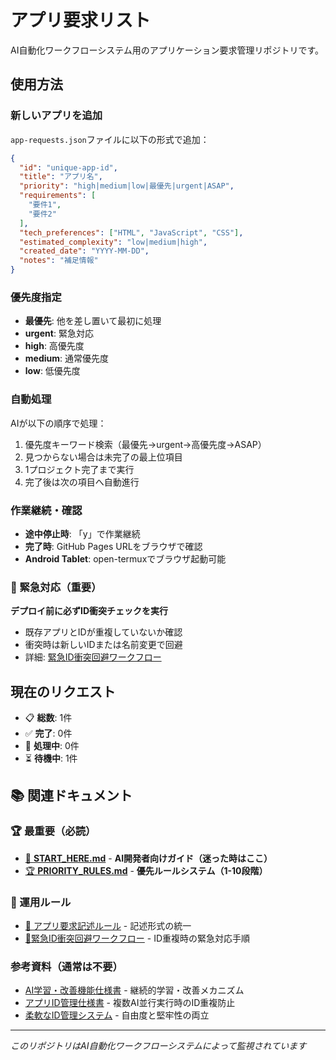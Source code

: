 # アプリ要求リスト

AI自動化ワークフローシステム用のアプリケーション要求管理リポジトリです。

## 使用方法

### 新しいアプリを追加
`app-requests.json`ファイルに以下の形式で追加：

```json
{
  "id": "unique-app-id",
  "title": "アプリ名",
  "priority": "high|medium|low|最優先|urgent|ASAP",
  "requirements": [
    "要件1",
    "要件2" 
  ],
  "tech_preferences": ["HTML", "JavaScript", "CSS"],
  "estimated_complexity": "low|medium|high",
  "created_date": "YYYY-MM-DD",
  "notes": "補足情報"
}
```

### 優先度指定
- **最優先**: 他を差し置いて最初に処理
- **urgent**: 緊急対応
- **high**: 高優先度
- **medium**: 通常優先度
- **low**: 低優先度

### 自動処理
AIが以下の順序で処理：
1. 優先度キーワード検索（最優先→urgent→高優先度→ASAP）
2. 見つからない場合は未完了の最上位項目
3. 1プロジェクト完了まで実行
4. 完了後は次の項目へ自動進行

### 作業継続・確認
- **途中停止時**: 「y」で作業継続
- **完了時**: GitHub Pages URLをブラウザで確認
- **Android Tablet**: open-termuxでブラウザ起動可能

### 🚨 緊急対応（重要）
**デプロイ前に必ずID衝突チェックを実行**
- 既存アプリとIDが重複していないか確認
- 衝突時は新しいIDまたは名前変更で回避
- 詳細: [緊急ID衝突回避ワークフロー](EMERGENCY_CONFLICT_RESOLUTION.md)

## 現在のリクエスト
- 📋 **総数**: 1件
- ✅ **完了**: 0件  
- 🔄 **処理中**: 0件
- ⏳ **待機中**: 1件

## 📚 関連ドキュメント

### 🏆 最重要（必読）
- [🚀 **START_HERE.md**](START_HERE.md) - **AI開発者向けガイド（迷った時はここ）**
- [🏆 **PRIORITY_RULES.md**](PRIORITY_RULES.md) - **優先ルールシステム（1-10段階）**

### 🔧 運用ルール
- [📝 アプリ要求記述ルール](APP_REQUEST_FORMAT_RULES.md) - 記述形式の統一
- [🚨緊急ID衝突回避ワークフロー](EMERGENCY_CONFLICT_RESOLUTION.md) - ID重複時の緊急対応手順

### 参考資料（通常は不要）
- [AI学習・改善機能仕様書](docs/AI_LEARNING_SPECIFICATION.md) - 継続的学習・改善メカニズム
- [アプリID管理仕様書](docs/APP_ID_MANAGEMENT_SPECIFICATION.md) - 複数AI並行実行時のID重複防止
- [柔軟なID管理システム](docs/FLEXIBLE_ID_MANAGEMENT.md) - 自由度と堅牢性の両立

---
*このリポジトリはAI自動化ワークフローシステムによって監視されています*